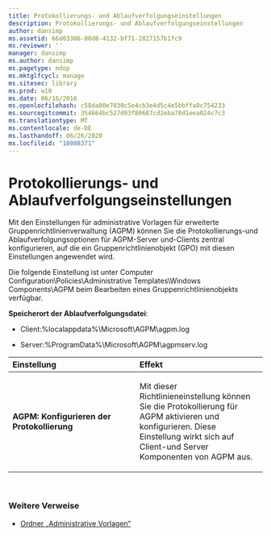 ```yaml
---
title: Protokollierungs- und Ablaufverfolgungseinstellungen
description: Protokollierungs- und Ablaufverfolgungseinstellungen
author: dansimp
ms.assetid: 66d03306-80d8-4132-bf71-2827157b1fc9
ms.reviewer: ''
manager: dansimp
ms.author: dansimp
ms.pagetype: mdop
ms.mktglfcycl: manage
ms.sitesec: library
ms.prod: w10
ms.date: 06/16/2016
ms.openlocfilehash: c58da00e7030c5e4cb3e4d5c4e5bbffa0c754233
ms.sourcegitcommit: 354664bc527d93f80687cd2eba70d1eea024c7c3
ms.translationtype: MT
ms.contentlocale: de-DE
ms.lasthandoff: 06/26/2020
ms.locfileid: "10808371"
---
```

# Protokollierungs- und Ablaufverfolgungseinstellungen


Mit den Einstellungen für administrative Vorlagen für erweiterte Gruppenrichtlinienverwaltung (AGPM) können Sie die Protokollierungs-und Ablaufverfolgungsoptionen für AGPM-Server und-Clients zentral konfigurieren, auf die ein Gruppenrichtlinienobjekt (GPO) mit diesen Einstellungen angewendet wird.

Die folgende Einstellung ist unter Computer Configuration\\Policies\\Administrative Templates\\Windows Components\\AGPM beim Bearbeiten eines Gruppenrichtlinienobjekts verfügbar.

**Speicherort der Ablaufverfolgungsdatei**:

-   Client:%localappdata%\\Microsoft\\AGPM\\agpm.log

-   Server:%ProgramData%\\Microsoft\\AGPM\\agpmserv.log

<table>
<colgroup>
<col width="50%" />
<col width="50%" />
</colgroup>
<thead>
<tr class="header">
<th align="left">Einstellung</th>
<th align="left">Effekt</th>
</tr>
</thead>
<tbody>
<tr class="odd">
<td align="left"><p><strong>AGPM: Konfigurieren der Protokollierung</strong></p></td>
<td align="left"><p>Mit dieser Richtlinieneinstellung können Sie die Protokollierung für AGPM aktivieren und konfigurieren. Diese Einstellung wirkt sich auf Client-und Server Komponenten von AGPM aus.</p></td>
</tr>
</tbody>
</table>

 

### Weitere Verweise

-   [Ordner „Administrative Vorlagen“](administrative-templates-folder-agpm40.md)

 

 





